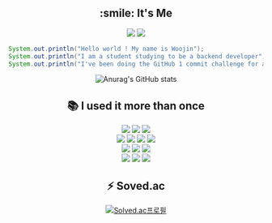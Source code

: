 <div align=center><h2>:smile: It's Me</h2></div>
<div align=center>
<a href="https://github.com/WooJinDeve/"><img src="https://img.shields.io/badge/GitHub-181717?style=for-the-badge&logo=GitHub&logoColor=white"></a>
<a href="https://www.linkedin.com/in/%EC%9A%B0%EC%A7%84-%EC%A0%95-b04136245/"><img src="https://img.shields.io/badge/LinkedIn-0A66C2?style=for-the-badge&logo=LinkedIn&logoColor=white"></a>
</div>

``` Java
System.out.println("Hello world ! My name is Woojin");
System.out.println("I am a student studying to be a backend developer");
System.out.println("I've been doing the GitHub 1 commit challenge for a year");
``` 

<div align=center>

![Anurag's GitHub stats](https://github-readme-stats.vercel.app/api?username=WooJinDeve&theme=vue&show_icons=true)
</div>


<div align=center><h2>📚 I used it more than once</h2></div>

<div align=center> 
  <img src="https://img.shields.io/badge/java-007396?style=for-the-badge&logo=java&logoColor=white"> 
  <img src="https://img.shields.io/badge/C Sharp-239120?style=for-the-badge&logo=C Sharp%2B%2B&logoColor=white">
  <img src="https://img.shields.io/badge/python-3776AB?style=for-the-badge&logo=python&logoColor=white"> 
  <br>
  
  <img src="https://img.shields.io/badge/oracle-F80000?style=for-the-badge&logo=oracle&logoColor=white"> 
  <img src="https://img.shields.io/badge/mysql-4479A1?style=for-the-badge&logo=mysql&logoColor=white"> 
    <img src="https://img.shields.io/badge/mssql-CC2927?style=for-the-badge&logo=Microsoft SQL Server&logoColor=white"> 
  <img src="https://img.shields.io/badge/firebase-FFCA28?style=for-the-badge&logo=firebase&logoColor=white">
  <br>

  <img src="https://img.shields.io/badge/Spring Boot-6DB33F?style=for-the-badge&logo=Spring Boot&logoColor=white"> 
  <img src="https://img.shields.io/badge/flask-000000?style=for-the-badge&logo=flask&logoColor=white">
  <img src="https://img.shields.io/badge/.net-512BD4?style=for-the-badge&logo=.net&logoColor=white">
  <br>
  
  <img src="https://img.shields.io/badge/Visual Studio-5C2D91?style=for-the-badge&logo=Visual Studio&logoColor=white"> 
  <img src="https://img.shields.io/badge/IntelliJ IDEA-000000?style=for-the-badge&logo=IntelliJ IDEA&logoColor=white">
  <img src="https://img.shields.io/badge/PyCharm-000000?style=for-the-badge&logo=PyCharm&logoColor=white">
  <br>
</div>


<div align=center><h2>⚡ Soved.ac</h2></div>
<div align=center>

[![Solved.ac프로필](http://mazassumnida.wtf/api/v2/generate_badge?boj=jwj06011)](https://solved.ac/jwj06011)

</div>

